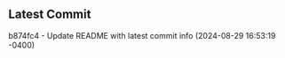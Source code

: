 
## Latest Commit
b874fc4 - Update README with latest commit info (2024-08-29 16:53:19 -0400) <Yunxi-Zhou>
